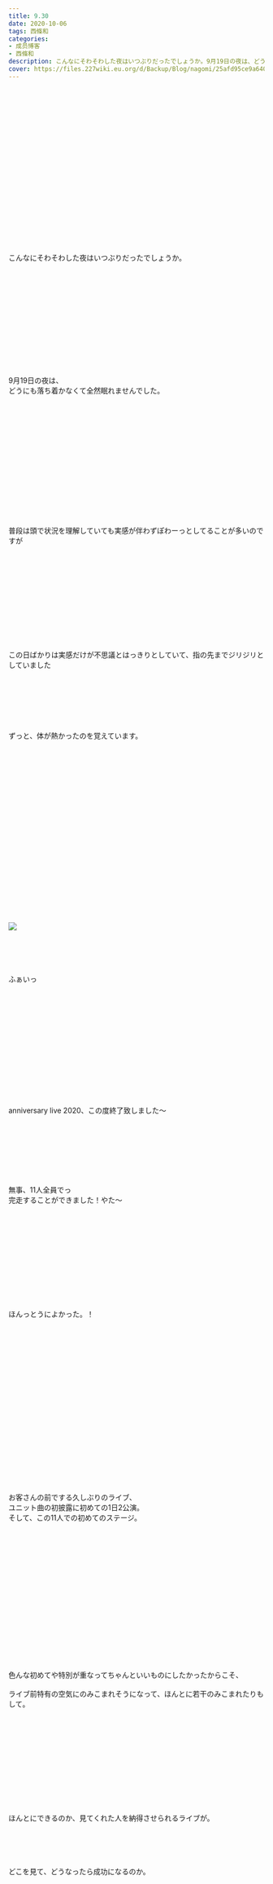 ```yaml
---
title: 9.30
date: 2020-10-06
tags: 西條和
categories: 
- 成员博客
- 西條和
description: こんなにそわそわした夜はいつぶりだったでしょうか。9月19日の夜は、どうにも落ち着かなくて全然眠れませんでした。...
cover: https://files.227wiki.eu.org/d/Backup/Blog/nagomi/25afd95ce9a640d361a2c0032848a.jpg 
---
```

<div class="blog_detail__main">
        ﻿<br/>
<br/>
<br/>
<br/>
<br/>
<br/>
<br/>
<br/>
<br/>
<br/>
<br/>
<br/>
<br/>
<br/>
<br/>
<br/>
<br/>
<br/>
<br/>
こんなにそわそわした夜はいつぶりだったでしょうか。<br/>
<br/>
<br/>
<br/>
<br/>
<br/>
<br/>
<br/>
<br/>
<br/>
<br/>
<br/>
<br/>
<br/>
9月19日の夜は、<br/>
どうにも落ち着かなくて全然眠れませんでした。<br/>
<br/>
<br/>
<br/>
<br/>
<br/>
<br/>
<br/>
<br/>
<br/>
<br/>
<br/>
<br/>
<br/>
<br/>
<br/>
普段は頭で状況を理解していても実感が伴わずぽわーっとしてることが多いのですが<br/>
<br/>
<br/>
<br/>
<br/>
<br/>
<br/>
<br/>
<br/>
<br/>
<br/>
<br/>
<br/>
この日ばかりは実感だけが不思議とはっきりとしていて、指の先までジリジリとしていました<br/>
<br/>
<br/>
<br/>
<br/>
<br/>
<br/>
<br/>
ずっと、体が熱かったのを覚えています。<br/>
<br/>
<br/>
<br/>
<br/>
<br/>
<br/>
<br/>
<br/>
<br/>
<br/>
<br/>
<br/>
<br/>
<br/>
<br/>
<br/>
<br/>
<br/>
<br/>
<br/>
<br/>
<img src="https://files.227wiki.eu.org/d/Backup/Blog/nagomi/25afd95ce9a640d361a2c0032848a.jpg"><br/>
<br/>
<br/>
<br/>
<br/>
<br/>
ふぁいっ<br/>
<br/>
<br/>
<br/>
<br/>
<br/>
<br/>
<br/>
<br/>
<br/>
<br/>
<br/>
<br/>
<br/>
<br/>
anniversary live 2020、この度終了致しました〜<br/>
<br/>
<br/>
<br/>
<br/>
<br/>
<br/>
<br/>
<br/>
無事、11人全員でっ<br/>
完走することができました！やた〜<br/>
<br/>
<br/>
<br/>
<br/>
<br/>
<br/>
<br/>
<br/>
<br/>
<br/>
<br/>
<br/>
ほんっとうによかった。！<br/>
<br/>
<br/>
<br/>
<br/>
<br/>
<br/>
<br/>
<br/>
<br/>
<br/>
<br/>
<br/>
<br/>
<br/>
<br/>
<br/>
<br/>
<br/>
<br/>
<br/>
お客さんの前でする久しぶりのライブ、<br/>
ユニット曲の初披露に初めての1日2公演。<br/>
そして、この11人での初めてのステージ。<br/>
<br/>
<br/>
<br/>
<br/>
<br/>
<br/>
<br/>
<br/>
<br/>
<br/>
<br/>
<br/>
<br/>
<br/>
<br/>
<br/>
<br/>
色んな初めてや特別が重なってちゃんといいものにしたかったからこそ、<br/>
<br/>
ライブ前特有の空気にのみこまれそうになって、ほんとに若干のみこまれたりもして。<br/>
<br/>
<br/>
<br/>
<br/>
<br/>
<br/>
<br/>
<br/>
<br/>
<br/>
<br/>
<br/>
ほんとにできるのか、見てくれた人を納得させられるライブが。<br/>
<br/>
<br/>
<br/>
<br/>
<br/>
どこを見て、どうなったら成功になるのか。<br/>
<br/>
<br/>
<br/>
<br/>
<br/>
<br/>
<br/>
<br/>
<br/>
<br/>
<br/>
<br/>
<br/>
<br/>
<br/>
<br/>
<br/>
よくわからなくなって、<br/>
でも、ただ頑張らないといけないということだけがわかっていて<br/>
それがちょっぴり重かったりもしました。<br/>
<br/>
<br/>
<br/>
<br/>
<br/>
<br/>
<br/>
<br/>
<br/>
<br/>
<br/>
<br/>
<br/>
<br/>
<br/>
<br/>
<br/>
<br/>
<br/>
<br/>
私は未だに、楽しいがよくわかりません<br/>
<br/>
<br/>
<br/>
<br/>
<br/>
<br/>
<br/>
<br/>
<br/>
<br/>
いいライブか、だめだったかどうかも、私にはわかりません<br/>
<br/>
<br/>
<br/>
<br/>
<br/>
<br/>
<br/>
<br/>
<br/>
<br/>
<br/>
<br/>
<br/>
踊ってる最中はとにかく必死で、終わったあとに周りの人を見て気づくことが多いです<br/>
<br/>
<br/>
<br/>
<br/>
<br/>
<br/>
<br/>
<br/>
<br/>
<br/>
<br/>
<br/>
<br/>
<br/>
誰かが辛そうだと、一気に固まって自分まで苦しくなるし、<br/>
<br/>
<br/>
<br/>
<br/>
<br/>
<br/>
<br/>
<br/>
<br/>
みんなが楽しかったって言ってると、ああよかった…と安心します<br/>
<br/>
<br/>
<br/>
<br/>
<br/>
<br/>
<br/>
<br/>
<br/>
<br/>
<br/>
<br/>
<br/>
<br/>
<br/>
<br/>
<br/>
<br/>
<br/>
<br/>
<br/>
だから今回終わったあとみんなが笑ってたということが、なによりもうれしかったんです<br/>
<br/>
<br/>
<br/>
<br/>
<br/>
<br/>
<br/>
<br/>
<br/>
<br/>
<br/>
<br/>
<br/>
<br/>
<br/>
いつか自分でもたのしかったと言ってみたいけど、<br/>
<br/>
みんなが笑ってた。それが事実だし、<br/>
今はもうそれで充分です。<br/>
<br/>
<br/>
<br/>
<br/>
<br/>
<br/>
<br/>
<br/>
<br/>
<br/>
<br/>
<br/>
11人が集まった理由をまた笑顔で歌えたから、<br/>
<br/>
もうそれで。<br/>
<br/>
<br/>
<br/>
<br/>
<br/>
<br/>
<br/>
<br/>
<br/>
<br/>
<br/>
<br/>
<br/>
<br/>
<br/>
<br/>
<br/>
会場に来てくれた方も配信で見てくれた方も、<br/>
<br/>
<br/>
<br/>
ありがとうございました！<br/>
<br/>
<br/>
<br/>
<br/>
<br/>
<br/>
<br/>
<br/>
<br/>
<br/>
<br/>
<br/>
<br/>
<br/>
いろんな規制がありながらもできる範囲で応援を形にしてくれて、届けてくれて、<br/>
<br/>
本当に本当にありがとうございます。<br/>
<br/>
<br/>
<br/>
<br/>
<br/>
<br/>
<br/>
<br/>
<br/>
<br/>
<br/>
今回こうやってライブができたのも、風は吹いてるか？を発売できたのもそういうみなさんのおかげです。<br/>
<br/>
<br/>
<br/>
<br/>
<br/>
<br/>
<br/>
<br/>
<br/>
<br/>
<br/>
<br/>
<img src="https://files.227wiki.eu.org/d/Backup/Blog/nagomi/25afd95ce9a640d361a2c0032848a-01.jpg"><br/>
<br/>
<br/>
<br/>
<br/>
<br/>
<br/>
<br/>
<br/>
<br/>
<br/>
風は吹いてるか？<br/>
この曲に出会ってからもう半年以上経ちました<br/>
<br/>
<br/>
<br/>
<br/>
<br/>
<br/>
ようやく、正式に皆さんの元にお届けすることができてほっとしています。<br/>
<br/>
<br/>
<br/>
<br/>
<br/>
<br/>
<br/>
<br/>
<br/>
<br/>
<br/>
<br/>
<br/>
<br/>
<br/>
<br/>
いつもならよろしくお願いしますって言うところなんですけど今回はすでにたくさんよろしくしていただいてるようなのでありがとうございますにします<br/>
<br/>
<br/>
<br/>
<br/>
<br/>
<br/>
<br/>
<br/>
<br/>
<br/>
<br/>
<br/>
<br/>
<br/>
<br/>
ありがとうございます！<br/>
<br/>
<br/>
<br/>
<br/>
<br/>
<br/>
<br/>
<br/>
<br/>
<br/>
<br/>
<br/>
<br/>
<br/>
<br/>
<br/>
<br/>
<br/>
<br/>
<br/>
<br/>
<br/>
<br/>
<br/>
おしまい。
<!--twitter-->

<!--//twitter-->
</img></img></div>